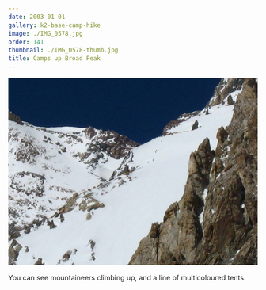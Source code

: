 ```yaml
---
date: 2003-01-01
gallery: k2-base-camp-hike
image: ./IMG_0578.jpg
order: 141
thumbnail: ./IMG_0578-thumb.jpg
title: Camps up Broad Peak
---
```


![Camps up Broad Peak](./IMG_0578.jpg)

You can see mountaineers climbing up, and a line of multicoloured tents.